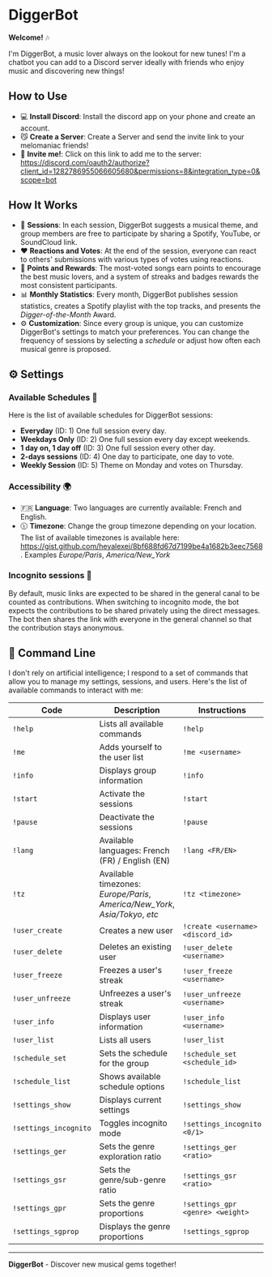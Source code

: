 # DiggerBot

**Welcome!** 🎶

I'm DiggerBot, a music lover always on the lookout for new tunes! I'm a chatbot you can add to a Discord server ideally with friends who enjoy music and discovering new things!

## How to Use 

- 💻 **Install Discord**: Install the discord app on your phone and create an account. 
- 😼 **Create a Server**: Create a Server and send the invite link to your melomaniac friends!
- 🎷 **Invite me!**: Click on this link to add me to the server: https://discord.com/oauth2/authorize?client_id=1282786955066605680&permissions=8&integration_type=0&scope=bot


## How It Works

- 🪩 **Sessions**: In each session, DiggerBot suggests a musical theme, and group members are free to participate by sharing a Spotify, YouTube, or SoundCloud link.
- ❤️ **Reactions and Votes**: At the end of the session, everyone can react to others' submissions with various types of votes using reactions.
- 🏅 **Points and Rewards**: The most-voted songs earn points to encourage the best music lovers, and a system of streaks and badges rewards the most consistent participants.
- 📊 **Monthly Statistics**: Every month, DiggerBot publishes session statistics, creates a Spotify playlist with the top tracks, and presents the *Digger-of-the-Month* Award.
- ⚙️ **Customization**: Since every group is unique, you can customize DiggerBot's settings to match your preferences. You can change the frequency of sessions by selecting a *schedule* or adjust how often each musical genre is proposed.

## ⚙️ Settings

### Available Schedules 📅

Here is the list of available schedules for DiggerBot sessions:

- **Everyday** (ID: 1) One full session every day.
- **Weekdays Only** (ID: 2) One full session every day except weekends.
- **1 day on, 1 day off** (ID: 3) One full session every other day.
- **2-days sessions** (ID: 4) One day to participate, one day to vote.
- **Weekly Session** (ID: 5) Theme on Monday and votes on Thursday.

### Accessibility 🌍 

- 🇫🇷 **Language**: Two languages are currently available: French and English. 
- 🕦 **Timezone**: Change the group timezone depending on your location. The list of available timezones is available here: https://gist.github.com/heyalexej/8bf688fd67d7199be4a1682b3eec7568. Examples *Europe/Paris*, *America/New_York*

### Incognito sessions 🥸

By default, music links are expected to be shared in the general canal to be counted as contributions. When switching to incognito mode, the bot expects the contributions to be shared privately using the direct messages. The bot then shares the link with everyone in the general channel so that the contribution stays anonymous. 


## 🤖 Command Line

I don't rely on artificial intelligence; I respond to a set of commands that allow you to manage my settings, sessions, and users. Here's the list of available commands to interact with me:

| Code              | Description                                      | Instructions                        |
|-------------------|--------------------------------------------------|-------------------------------------|
| `!help`           | Lists all available commands                     | `!help`                             |
| `!me`             | Adds yourself to the user list                   | `!me <username>`                    |
| `!info`           | Displays group information                       | `!info`                             |
| `!start`          | Activate the sessions                            | `!start`                            |
| `!pause`          | Deactivate the sessions                          | `!pause`                            |
| `!lang`           | Available languages: French (FR) / English (EN)  | `!lang <FR/EN>`                     |
| `!tz`             | Available timezones: *Europe/Paris*, *America/New_York*, *Asia/Tokyo*, *etc* | `!tz <timezone>`   |
| `!user_create`    | Creates a new user                               | `!create <username> <discord_id>`   |
| `!user_delete`    | Deletes an existing user                         | `!user_delete <username>`           |
| `!user_freeze`    | Freezes a user's streak                          | `!user_freeze <username>`           |
| `!user_unfreeze`  | Unfreezes a user's streak                        | `!user_unfreeze <username>`         |
| `!user_info`      | Displays user information                        | `!user_info <username>`             |
| `!user_list`      | Lists all users                                  | `!user_list`                        |
| `!schedule_set`   | Sets the schedule for the group                  | `!schedule_set <schedule_id>`       |
| `!schedule_list`  | Shows available schedule options                 | `!schedule_list`                    |
| `!settings_show`  | Displays current settings                        | `!settings_show`                    |
| `!settings_incognito` | Toggles incognito mode                         | `!settings_incognito <0/1>`         |
| `!settings_ger`   | Sets the genre exploration ratio                 | `!settings_ger <ratio>`             |
| `!settings_gsr`   | Sets the genre/sub-genre ratio                   | `!settings_gsr <ratio>`             |
| `!settings_gpr`   | Sets the genre proportions                       | `!settings_gpr <genre> <weight>`    |
| `!settings_sgprop`| Displays the genre proportions                   | `!settings_sgprop`                  |

---

**DiggerBot** - Discover new musical gems together!